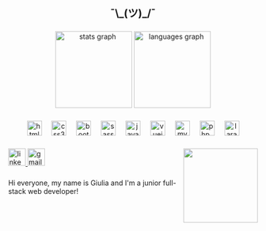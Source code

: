 <h2 align="center">¯\_(ツ)_/¯</h2>

###

<div align="center">
  <img src="https://github-readme-stats.vercel.app/api?username=giuliacrr&hide_title=false&hide_rank=false&show_icons=true&include_all_commits=true&count_private=true&disable_animations=false&theme=aura&locale=en&hide_border=false" height="155" alt="stats graph"  />
  <img src="https://github-readme-stats.vercel.app/api/top-langs?username=giuliacrr&locale=en&hide_title=false&layout=compact&card_width=320&langs_count=10&theme=aura&hide_border=false" height="155" alt="languages graph"  />
</div>

###

<div align="center">
  <a href="https://developer.mozilla.org/en-US/docs/Web/HTML" target="_blank"><img 
  src="https://upload.wikimedia.org/wikipedia/commons/thumb/6/61/HTML5_logo_and_wordmark.svg/512px-HTML5_logo_and_wordmark.svg.png" height="30" 
  alt="html5_logo"  /></a>
  <img width="12" />
  <a href="https://developer.mozilla.org/en-US/docs/Web/CSS" target="_blank"><img 
  src="https://upload.wikimedia.org/wikipedia/commons/thumb/d/d5/CSS3_logo_and_wordmark.svg/340px-CSS3_logo_and_wordmark.svg.png" height="30" 
  alt="css3_logo"  /></a>
  <img width="12" />
  <a href="https://getbootstrap.com/" target="_blank"><img src="https://cdn.jsdelivr.net/gh/devicons/devicon/icons/bootstrap/bootstrap-original.svg" 
  height="30" alt="bootstrap_logo"  /></a>
  <img width="12" />
  <a href="https://sass-lang.com/" target="_blank"><img 
  src="https://cdn.jsdelivr.net/gh/devicons/devicon/icons/sass/sass-original.svg" height="30" alt="sass_logo"  /></a>
  <img width="12" />
  <a href="https://developer.mozilla.org/en-US/docs/Web/JavaScript" target="_blank"><img 
  src="https://cdn.jsdelivr.net/gh/devicons/devicon/icons/javascript/javascript-original.svg" 
  height="30" alt="javascript_logo"  /></a>
  <img width="12" />
  <a href="https://vuejs.org/" target="_blank"><img src="https://cdn.jsdelivr.net/gh/devicons/devicon/icons/vuejs/vuejs-original.svg" 
  height="30" alt="vuejs_logo"  /></a>
  <img width="12" />
  <a href="https://www.mysql.com/it/" target="_blank"><img src="https://cdn.jsdelivr.net/gh/devicons/devicon/icons/mysql/mysql-original.svg"   
  height="30" alt="mysql_logo"  /></a>
  <img width="12" />
  <a href="https://www.php.net/" target="_blank"><img src="https://cdn.jsdelivr.net/gh/devicons/devicon/icons/php/php-original.svg" height="30" 
  alt="php_logo"  /></a>
  <img width="12" />
  <a href="https://laravel.com/" target="_blank"><img src="https://upload.wikimedia.org/wikipedia/commons/thumb/9/9a/Laravel.svg/1200px-Laravel.svg.png" height="30" alt="laravel_logo"  /></a>

</div>

###

<img align="right" height="150" src="https://i.imgur.com/6M5kV1N.gif"  />

###

<div align="left">
  <a href="https://www.linkedin.com/in/giulia-corrado-b55ab5297/" target="_blank">
    <img src="https://img.shields.io/static/v1?message=LinkedIn&logo=linkedin&label=&color=0077B5&logoColor=white&labelColor=&style=for-the-badge" height="35" alt="linkedin logo"  />
  </a>
  <a href="https://mail.google.com/mail/u/0/?fs=1&to=giulia.corrado02@gmail.com&tf=cm" target="_blank">
    <img src="https://img.shields.io/static/v1?message=Gmail&logo=gmail&label=&color=D14836&logoColor=white&labelColor=&style=for-the-badge" height="35" alt="gmail logo"  />
  </a>
</div>

###

<p align="left">Hi everyone, my name is Giulia and I'm a junior full-stack web developer!</p>

###
